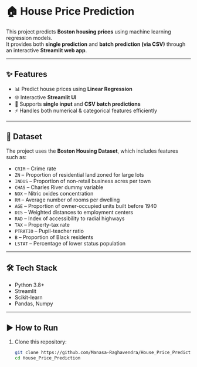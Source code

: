 # 🏠 House Price Prediction  

This project predicts **Boston housing prices** using machine learning regression models.  
It provides both **single prediction** and **batch prediction (via CSV)** through an interactive **Streamlit web app**.  

---

## ✨ Features
- 📊 Predict house prices using **Linear Regression**
- 🌐 Interactive **Streamlit UI**
- 📂 Supports **single input** and **CSV batch predictions**
- ⚡ Handles both numerical & categorical features efficiently  

---

## 📂 Dataset
The project uses the **Boston Housing Dataset**, which includes features such as:  
- `CRIM` – Crime rate  
- `ZN` – Proportion of residential land zoned for large lots  
- `INDUS` – Proportion of non-retail business acres per town  
- `CHAS` – Charles River dummy variable  
- `NOX` – Nitric oxides concentration  
- `RM` – Average number of rooms per dwelling  
- `AGE` – Proportion of owner-occupied units built before 1940  
- `DIS` – Weighted distances to employment centers  
- `RAD` – Index of accessibility to radial highways  
- `TAX` – Property-tax rate  
- `PTRATIO` – Pupil-teacher ratio  
- `B` – Proportion of Black residents  
- `LSTAT` – Percentage of lower status population  

---

## 🛠️ Tech Stack
- Python 3.8+  
- Streamlit  
- Scikit-learn  
- Pandas, Numpy  

---

## ▶️ How to Run
1. Clone this repository:
   ```bash
   git clone https://github.com/Manasa-Raghavendra/House_Price_Prediction.git
   cd House_Price_Prediction
